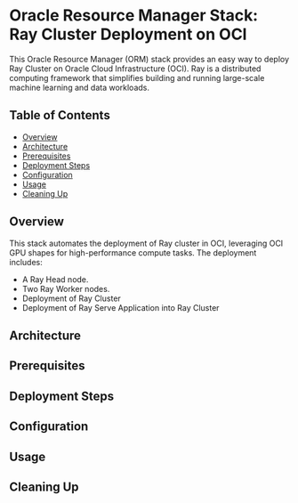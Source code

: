 # Oracle Resource Manager Stack: Ray Cluster Deployment on OCI

This Oracle Resource Manager (ORM) stack provides an easy way to deploy Ray Cluster on Oracle Cloud Infrastructure (OCI). Ray is a distributed computing framework that simplifies building and running large-scale machine learning and data workloads.


## Table of Contents
- [Overview](#overview)
- [Architecture](#architecture)
- [Prerequisites](#prerequisites)
- [Deployment Steps](#deployment-steps)
- [Configuration](#configuration)
- [Usage](#usage)
- [Cleaning Up](#cleaning-up)


## Overview

This stack automates the deployment of Ray cluster in OCI, leveraging OCI GPU shapes for high-performance compute tasks. The deployment includes:
- A Ray Head node.
- Two Ray Worker nodes.
- Deployment of Ray Cluster
- Deployment of Ray Serve Application into Ray Cluster

## Architecture

## Prerequisites

## Deployment Steps

## Configuration

## Usage

## Cleaning Up